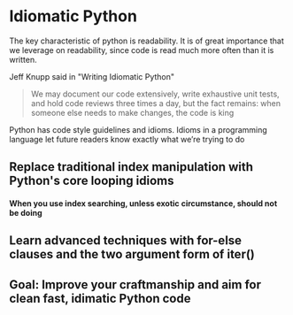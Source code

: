 # Idiomatic Python

The key characteristic of python is readability. It is of great importance that we leverage on readability, since code is read much more often than it is written.

Jeff Knupp said in "Writing Idiomatic Python"
> We may document our code extensively, write exhaustive unit tests,
> and hold code reviews three times a day, but the fact remains: when 
> someone else needs to make changes, the code is king


Python has code style guidelines and idioms. Idioms in a programming language let future readers know exactly what we’re trying to do


## Replace traditional index manipulation with Python's core looping idioms

#### When you use index searching, unless exotic circumstance, should not be doing

## Learn advanced techniques with for-else clauses and the two argument form of iter()

## Goal: Improve your craftmanship and aim for clean fast, idimatic Python code

